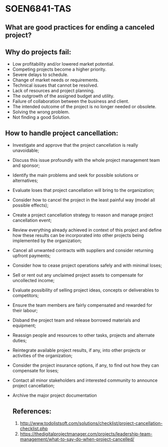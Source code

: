 # SOEN6841-TAS
## What are good practices for ending a canceled project?
## Why do projects fail: 
* Low profitability and/or lowered market potential.
* Competing projects become a higher priority.
* Severe delays to schedule. 
* Change of market needs or requirements.
* Technical issues that cannot be resolved.
* Lack of resources and project planning.
* The outgrowth of the assigned budget and utility.
* Failure of collaboration between the business and client.
* The intended outcome of the project is no longer needed or obsolete.
* Solving the wrong problem.
* Not finding a good Solution.
## How to handle project cancellation: 
* Investigate and approve that the project cancellation is really unavoidable;
* Discuss this issue profoundly with the whole project management team and sponsor;
* Identify the main problems and seek for possible solutions or alternatives;
* Evaluate loses that project cancellation will bring to the organization;
* Consider how to cancel the project in the least painful way (model all possible effects);
* Create a project cancellation strategy to reason and manage project cancellation event;
* Review everything already achieved in context of this project and define how these results can be incorporated into other projects being implemented by the organization;
* Cancel all unwanted contracts with suppliers and consider returning upfront payments;
* Consider how to cease project operations safely and with minimal loses;
* Sell or rent out any unclaimed project assets to compensate for uncollected income;
* Evaluate possibility of selling project ideas, concepts or deliverables to competitors;
* Ensure the team members are fairly compensated and rewarded for their labour;
* Disband the project team and release borrowed materials and equipment;
* Reassign people and resources to other tasks, projects and alternate duties;
* Reintegrate available project results, if any, into other projects or activities of the organization;
* Consider the project insurance options, if any, to find out how they can compensate for loses;
* Contact all minor stakeholders and interested community to announce project cancellation;
* Archive the major project documentation

  ## References:
  1. http://www.todolistsoft.com/solutions/checklist/project-cancellation-checklist.php
  2. https://thedigitalprojectmanager.com/projects/leadership-team-management/what-to-say-do-when-project-cancelled/
